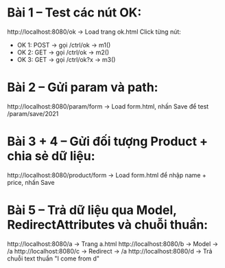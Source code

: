 # Bài 1 – Test các nút OK:
http://localhost:8080/ok              → Load trang ok.html
Click từng nút:
- OK 1: POST → gọi /ctrl/ok → m1()
- OK 2: GET  → gọi /ctrl/ok → m2()
- OK 3: GET  → gọi /ctrl/ok?x → m3()

# Bài 2 – Gửi param và path:
http://localhost:8080/param/form      → Load form.html, nhấn Save để test /param/save/2021

# Bài 3 + 4 – Gửi đối tượng Product + chia sẻ dữ liệu:
http://localhost:8080/product/form    → Load form.html để nhập name + price, nhấn Save

# Bài 5 – Trả dữ liệu qua Model, RedirectAttributes và chuỗi thuần:
http://localhost:8080/a               → Trang a.html
http://localhost:8080/b               → Model → /a
http://localhost:8080/c               → Redirect → /a
http://localhost:8080/d               → Trả chuỗi text thuần "I come from d"
